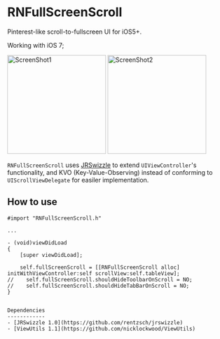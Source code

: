 RNFullScreenScroll
==================

Pinterest-like scroll-to-fullscreen UI for iOS5+.

Working with iOS 7;

<img src="https://github.com/souzainf3/RNFullScreenScroll/blob/master/Screenshots/screenshot1.png" alt="ScreenShot1" width="225px" style="width:225px;" />

<img src="https://github.com/souzainf3/RNFullScreenScroll/blob/master/Screenshots/screenshot2.png" alt="ScreenShot2" width="225px" style="width:225px;" />


`RNFullScreenScroll` uses [JRSwizzle](https://github.com/rentzsch/jrswizzle/) to extend `UIViewController`'s functionality, and KVO (Key-Value-Observing) instead of conforming to `UIScrollViewDelegate` for easiler implementation.


How to use
----------

```
#import "RNFullScreenScroll.h"

...

- (void)viewDidLoad
{
    [super viewDidLoad];
    
    self.fullScreenScroll = [[RNFullScreenScroll alloc] initWithViewController:self scrollView:self.tableView];    
//    self.fullScreenScroll.shouldHideToolbarOnScroll = NO;
//    self.fullScreenScroll.shouldHideTabBarOnScroll = NO;
}


Dependencies
------------
- [JRSwizzle 1.0](https://github.com/rentzsch/jrswizzle)
- [ViewUtils 1.1](https://github.com/nicklockwood/ViewUtils)


